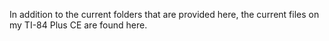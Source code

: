 In addition to the current folders that are provided here, the current files on my TI-84 Plus CE are found here.

